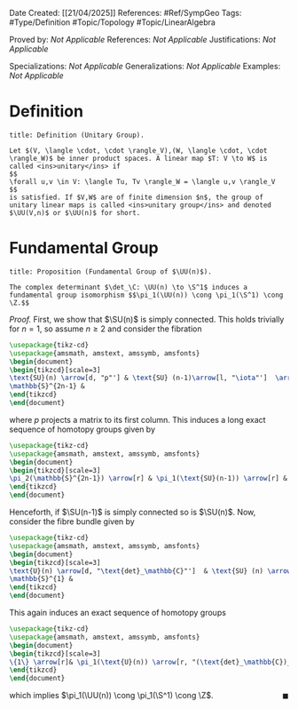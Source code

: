 <div class="topSpace"></div>

Date Created: [[21/04/2025]]
References: #Ref/SympGeo 
Tags: #Type/Definition #Topic/Topology #Topic/LinearAlgebra

Proved by: <i>Not Applicable</i>
References: <i>Not Applicable</i>
Justifications: <i>Not Applicable</i>

Specializations: <i>Not Applicable</i>
Generalizations: <i>Not Applicable</i>
Examples: <i>Not Applicable</i>

# Definition

``` ad-Definition
title: Definition (Unitary Group).

Let $(V, \langle \cdot, \cdot \rangle_V),(W, \langle \cdot, \cdot \rangle_W)$ be inner product spaces. A linear map $T: V \to W$ is called <ins>unitary</ins> if
$$
\forall u,v \in V: \langle Tu, Tv \rangle_W = \langle u,v \rangle_V
$$
is satisfied. If $V,W$ are of finite dimension $n$, the group of unitary linear maps is called <ins>unitary group</ins> and denoted $\UU(V,n)$ or $\UU(n)$ for short.
```


# Fundamental Group

``` ad-Proposition
title: Proposition (Fundamental Group of $\UU(n)$).

The complex determinant $\det_\C: \UU(n) \to \S^1$ induces a fundamental group isomorphism $$\pi_1(\UU(n)) \cong \pi_1(\S^1) \cong \Z.$$
```
*Proof.*
First, we show that $\SU(n)$ is simply connected. This holds trivially for $n=1$, so assume $n \geq 2$ and consider the fibration
```tikz
\usepackage{tikz-cd}
\usepackage{amsmath, amstext, amssymb, amsfonts}
\begin{document}
\begin{tikzcd}[scale=3]
\text{SU}(n) \arrow[d, "p"'] & \text{SU} (n-1)\arrow[l, "\iota"']  \arrow[dl, "\text{pr}_1"]\\
\mathbb{S}^{2n-1} &
\end{tikzcd}
\end{document}
```
where $p$ projects a matrix to its first column. This induces a long exact sequence of homotopy groups given by
```tikz
\usepackage{tikz-cd}
\usepackage{amsmath, amstext, amssymb, amsfonts}
\begin{document}
\begin{tikzcd}[scale=3]
\pi_2(\mathbb{S}^{2n-1}) \arrow[r] & \pi_1(\text{SU}(n-1)) \arrow[r] & \pi_1(\text{SU}(n)) \arrow[r, "p_\ast"] & \pi_1(\mathbb{S}^{2n-1}).
\end{tikzcd}
\end{document}
```
Henceforth, if $\SU(n-1)$ is simply connected so is $\SU(n)$.
Now, consider the fibre bundle given by
```tikz
\usepackage{tikz-cd}
\usepackage{amsmath, amstext, amssymb, amsfonts}
\begin{document}
\begin{tikzcd}[scale=3]
\text{U}(n) \arrow[d, "\text{det}_\mathbb{C}"']  & \text{SU} (n) \arrow[l,"\iota"'] \arrow[dl, "\text{pr}_1"]\\
\mathbb{S}^{1} &
\end{tikzcd}
\end{document}
```
This again induces an exact sequence of homotopy groups
```tikz
\usepackage{tikz-cd}
\usepackage{amsmath, amstext, amssymb, amsfonts}
\begin{document}
\begin{tikzcd}[scale=3]
\{1\} \arrow[r]& \pi_1(\text{U}(n)) \arrow[r, "(\text{det}_\mathbb{C})_\ast"] &\pi_1(\mathbb{S}^{1})\arrow[r] & \pi_0(\text{SU}(n)) = \{1\}.
\end{tikzcd}
\end{document}
```
which implies $\pi_1(\UU(n)) \cong \pi_1(\S^1) \cong \Z$.
<span style="float:right;">$\blacksquare$</span>